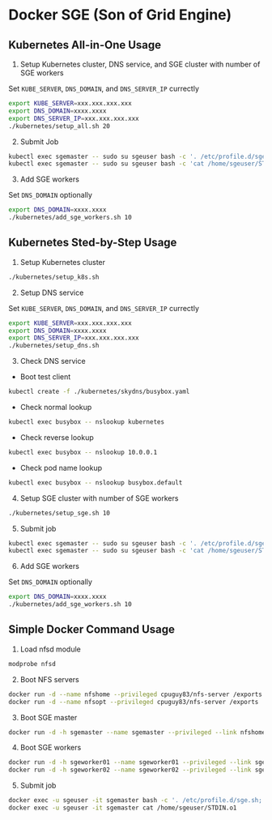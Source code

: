 Docker SGE (Son of Grid Engine)
====

Kubernetes All-in-One Usage
----
1. Setup Kubernetes cluster, DNS service, and SGE cluster with number of SGE workers

  Set `KUBE_SERVER`, `DNS_DOMAIN`, and `DNS_SERVER_IP` currectly
  ```bash
  export KUBE_SERVER=xxx.xxx.xxx.xxx
  export DNS_DOMAIN=xxxx.xxxx
  export DNS_SERVER_IP=xxx.xxx.xxx.xxx
  ./kubernetes/setup_all.sh 20
  ```

2. Submit Job

  ```bash
  kubectl exec sgemaster -- sudo su sgeuser bash -c '. /etc/profile.d/sge.sh; echo "/bin/hostname" | qsub'
  kubectl exec sgemaster -- sudo su sgeuser bash -c 'cat /home/sgeuser/STDIN.o1'
  ```

3. Add SGE workers

  Set `DNS_DOMAIN` optionally
  ```bash
  export DNS_DOMAIN=xxxx.xxxx
  ./kubernetes/add_sge_workers.sh 10
  ```

Kubernetes Sted-by-Step Usage
----
1. Setup Kubernetes cluster

  ```bash
  ./kubernetes/setup_k8s.sh
  ```

2. Setup DNS service

  Set `KUBE_SERVER`, `DNS_DOMAIN`, and `DNS_SERVER_IP` currectly
  ```bash
  export KUBE_SERVER=xxx.xxx.xxx.xxx
  export DNS_DOMAIN=xxxx.xxxx
  export DNS_SERVER_IP=xxx.xxx.xxx.xxx
  ./kubernetes/setup_dns.sh
  ```

3. Check DNS service
  * Boot test client

  ```bash
  kubectl create -f ./kubernetes/skydns/busybox.yaml
  ```

  * Check normal lookup

  ```bash
  kubectl exec busybox -- nslookup kubernetes
  ```

  * Check reverse lookup
  ```bash
  kubectl exec busybox -- nslookup 10.0.0.1
  ```

  * Check pod name lookup

  ```bash
  kubectl exec busybox -- nslookup busybox.default
  ```

4. Setup SGE cluster with number of SGE workers

  ```bash
  ./kubernetes/setup_sge.sh 10
  ```

5. Submit job

  ```bash
  kubectl exec sgemaster -- sudo su sgeuser bash -c '. /etc/profile.d/sge.sh; echo "/bin/hostname" | qsub'
  kubectl exec sgemaster -- sudo su sgeuser bash -c 'cat /home/sgeuser/STDIN.o1'
  ```

6. Add SGE workers

  Set `DNS_DOMAIN` optionally
  ```bash
  export DNS_DOMAIN=xxxx.xxxx
  ./kubernetes/add_sge_workers.sh 10
  ```

Simple Docker Command Usage
----
1. Load nfsd module

  ```bash
  modprobe nfsd
  ```

2. Boot NFS servers

  ```bash
  docker run -d --name nfshome --privileged cpuguy83/nfs-server /exports
  docker run -d --name nfsopt --privileged cpuguy83/nfs-server /exports
  ```

3. Boot SGE master

  ```bash
  docker run -d -h sgemaster --name sgemaster --privileged --link nfshome:nfshome --link nfsopt:nfsopt wtakase/sge-master
  ```

4. Boot SGE workers

  ```bash
  docker run -d -h sgeworker01 --name sgeworker01 --privileged --link sgemaster:sgemaster --link nfshome:nfshome --link nfsopt:nfsopt wtakase/sge-worker
  docker run -d -h sgeworker02 --name sgeworker02 --privileged --link sgemaster:sgemaster --link nfshome:nfshome --link nfsopt:nfsopt wtakase/sge-worker
  ```

5. Submit job

  ```bash
  docker exec -u sgeuser -it sgemaster bash -c '. /etc/profile.d/sge.sh; echo "/bin/hostname" | qsub'
  docker exec -u sgeuser -it sgemaster cat /home/sgeuser/STDIN.o1
  ```
